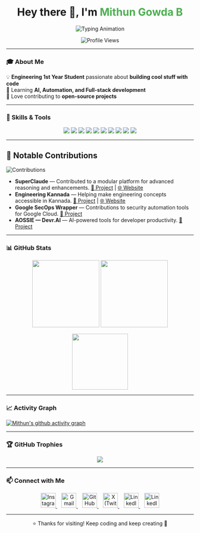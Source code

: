 <!-- Profile README for mithun50 -->
<h1 align="center">Hey there 👋, I'm <span style="color:#4CAF50;">Mithun Gowda B</span></h1>

<p align="center">
  <img src="https://readme-typing-svg.herokuapp.com?font=Fira+Code&weight=600&size=22&duration=3000&pause=1000&color=4CAF50&center=true&vCenter=true&width=500&lines=Engineering+1st+Year+Student;Python+%7C+AI+%7C+Automation;Open+Source+Contributor;Always+Learning+New+Things" alt="Typing Animation" />
</p>

<p align="center">
  <img src="https://komarev.com/ghpvc/?username=mithun50&label=Profile%20views&color=0e75b6&style=flat" alt="Profile Views"/>
</p>

---

### 🎓 About Me  
💡 **Engineering 1st Year Student** passionate about **building cool stuff with code**  
🌱 Learning **AI, Automation, and Full-stack development**  
🚀 Love contributing to **open-source projects**  

---

### 🔧 Skills & Tools  
<p align="center">
  <img src="https://img.shields.io/badge/Python-FFD43B?style=for-the-badge&logo=python&logoColor=blue"/>
  <img src="https://img.shields.io/badge/Flask-000?style=for-the-badge&logo=flask&logoColor=white"/>
  <img src="https://img.shields.io/badge/FastAPI-009688?style=for-the-badge&logo=fastapi&logoColor=white"/>
  <img src="https://img.shields.io/badge/Pandas-150458?style=for-the-badge&logo=pandas&logoColor=white"/>
  <img src="https://img.shields.io/badge/HTML5-E34F26?style=for-the-badge&logo=html5&logoColor=white"/>
  <img src="https://img.shields.io/badge/CSS3-1572B6?style=for-the-badge&logo=css3&logoColor=white"/>
  <img src="https://img.shields.io/badge/Node.js-393?style=for-the-badge&logo=nodedotjs&logoColor=white"/>
  <img src="https://img.shields.io/badge/Netlify-00C7B7?style=for-the-badge&logo=netlify&logoColor=white"/>
  <img src="https://img.shields.io/badge/Flutter-02569B?style=for-the-badge&logo=flutter&logoColor=white"/>
  <img src="https://img.shields.io/badge/Linux-OS-772953?style=for-the-badge&logo=linux&logoColor=white"/>
</p>

---

## 🚀 Notable Contributions  
![Contributions](https://github-contributor-stats.vercel.app/api?username=mithun50&theme=dark&limit=10&combine_all_yearly_contributions=true)

- **SuperClaude** — Contributed to a modular platform for advanced reasoning and enhancements. [🔗 Project](https://github.com/SuperClaude-Org/SuperClaude_Framework) | [🌐 Website](https://superclaude.netlify.app)  
- **Engineering Kannada** — Helping make engineering concepts accessible in Kannada. [🔗 Project](https://github.com/chandansgowda/engineering-in-kannada) | [🌐 Website](https://engineeringinkannada.in)  
- **Google SecOps Wrapper** — Contributions to security automation tools for Google Cloud. [🔗 Project](https://github.com/google/secops-wrapper)  
- **AOSSIE — Devr.AI** — AI-powered tools for developer productivity. [🔗 Project](https://github.com/AOSSIE-Org/Devr.AI)  

---

### 📊 GitHub Stats  
<p align="center">
  <img src="https://github-readme-stats.vercel.app/api?username=mithun50&show_icons=true&theme=tokyonight" height="180"/>
  <img src="https://github-readme-streak-stats.herokuapp.com/?user=mithun50&theme=tokyonight" height="180"/>
</p>
<p align="center">
  <img src="https://github-readme-stats.vercel.app/api/top-langs/?username=mithun50&langs_count=8&layout=compact&theme=tokyonight" height="150"/>
</p>

---

### 📈 Activity Graph  
[![Mithun's github activity graph](https://github-readme-activity-graph.vercel.app/graph?username=mithun50&bg_color=0d1117&color=4CAF50&line=4CAF50&point=FFFFFF&area=true&hide_border=true)](https://github.com/mithun50)

---

### 🏆 GitHub Trophies  
<p align="center">
  <img src="https://github-profile-trophy.vercel.app/?username=mithun50&theme=tokyonight&margin-w=10&margin-h=10"/>
</p>

---

### 📫 Connect with Me  
<p align="center">
  <a href="https://instagram.com/mithun.gowda.b" target="_blank">
    <img src="https://skillicons.dev/icons?i=instagram" width="40" height="40" alt="Instagram"/>
  </a>
  &nbsp;&nbsp;
  <a href="mailto:mithungowda.b7411@gmail.com">
    <img src="https://cdn-icons-png.flaticon.com/512/732/732200.png" width="40" height="40" alt="Gmail"/>
  </a>
  &nbsp;&nbsp;
  <a href="https://github.com/mithun50" target="_blank">
    <img src="https://skillicons.dev/icons?i=github" width="40" height="40" alt="GitHub"/>
  </a>
  &nbsp;&nbsp;
  <a href="https://x.com/mithungowdab" target="_blank">
    <img src="https://skillicons.dev/icons?i=twitter" width="40" height="40" alt="X (Twitter)"/>
  </a>
  &nbsp;&nbsp;
  <a href="https://linkedin.com/in/mithungowdab" target="_blank">
    <img src="https://skillicons.dev/icons?i=linkedin" width="40" height="40" alt="LinkedIn"/>
  </a>
    &nbsp;&nbsp;
  <a href="https://discord.gg/eamXcxtd" target="_blank">
    <img src="https://skillicons.dev/icons?i=discord" width="40" height="40" alt="LinkedIn"/>
  </a>
</p>

---

<p align="center">⭐ Thanks for visiting! Keep coding and keep creating 🚀</p>

